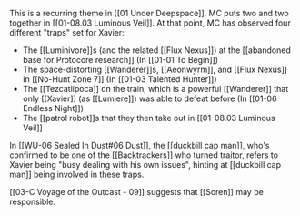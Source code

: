 This is a recurring theme in [[01 Under Deepspace]]. MC puts two and two together in [[01-08.03 Luminous Veil]]. At that point, MC has observed four different "traps" set for Xavier:
* The [[Luminivore]]s (and the related [[Flux Nexus]]) at the [[abandoned base for Protocore research]] (In [[01-01 To Begin]])
* The space-distorting [[Wanderer]]s, [[Aeonwyrm]], and [[Flux Nexus]] in [[No-Hunt Zone 7]] (In [[01-03 Talented Hunter]])
* The [[Tezcatlipoca]] on the train, which is a powerful [[Wanderer]] that only [[Xavier]] (as [[Lumiere]]) was able to defeat before (In [[01-06 Endless Night]])
* The [[patrol robot]]s that they then take out in [[01-08.03 Luminous Veil]]

In [[WU-06 Sealed In Dust#06 Dust]], the [[duckbill cap man]], who's confirmed to be one of the [[Backtrackers]] who turned traitor, refers to Xavier being "busy dealing with his own issues", hinting at [[duckbill cap man]] being involved in these traps.

[[03-C Voyage of the Outcast - 09]] suggests that [[Soren]] may be responsible.
